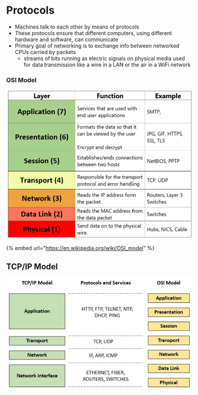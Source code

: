 # Protocols

* Machines talk to each other by means of protocols
* These protocols ensure that different computers, using different hardware and software, can communicate
* Primary goal of networking is to exchange info between networked CPUs carried by packets
  * streams of bits running as electric signals on physical media used for data transmission like a wire in a LAN or the air in a WiFi network

### OSI Model

![](<../../../../.gitbook/assets/image (165).png>)

{% embed url="https://en.wikipedia.org/wiki/OSI_model" %}

## TCP/IP Model

![](<../../../../.gitbook/assets/image (380).png>)
